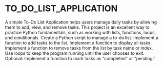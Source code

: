 # TO_DO_LIST_APPLICATION
 A simple To-Do List Application helps users manage daily tasks by allowing them to add, view, and remove tasks. This project is an excellent way to practice Python fundamentals, such as working with lists, functions, loops, and conditionals.
 Create a Python script to manage a to-do list.
Implement a function to add tasks to the list.
Implement a function to display all tasks.
Implement a function to remove tasks from the list by task name or index.
Use loops to keep the program running until the user chooses to exit.
Optional: Implement a function to mark tasks as "completed" or "pending."
